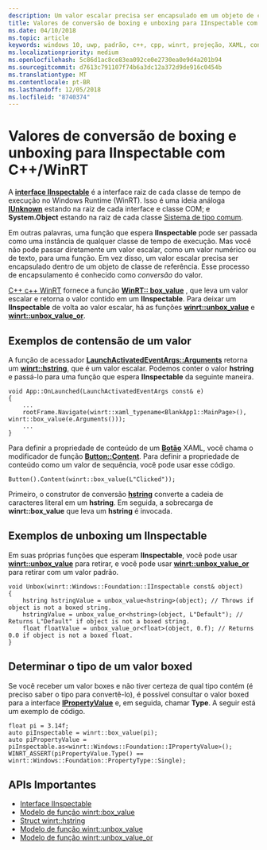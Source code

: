 ```yaml
---
description: Um valor escalar precisa ser encapsulado em um objeto de classe de referência antes de ser passado para uma função que espera **IInspectable**. Esse processo de encapsulamento é conhecido como *conversão* do valor.
title: Valores de conversão de boxing e unboxing para IInspectable com C++/WinRT
ms.date: 04/10/2018
ms.topic: article
keywords: windows 10, uwp, padrão, c++, cpp, winrt, projeção, XAML, controle, boxing, escalar, valor
ms.localizationpriority: medium
ms.openlocfilehash: 5c86d1ac8ce83ea092ce0e2730ea0e9d4a201b94
ms.sourcegitcommit: d7613c791107f74b6a3dc12a372d9de916c0454b
ms.translationtype: MT
ms.contentlocale: pt-BR
ms.lasthandoff: 12/05/2018
ms.locfileid: "8740374"
---
```

# <a name="boxing-and-unboxing-scalar-values-to-iinspectable-with-cwinrt"></a>Valores de conversão de boxing e unboxing para IInspectable com C++/WinRT
 
A [**interface IInspectable**](/windows/desktop/api/inspectable/nn-inspectable-iinspectable) é a interface raiz de cada classe de tempo de execução no Windows Runtime (WinRT). Isso é uma ideia análoga [**IUnknown**](https://msdn.microsoft.com/library/windows/desktop/ms680509) estando na raiz de cada interface e classe COM; e **System.Object** estando na raiz de cada classe [Sistema de tipo comum](https://docs.microsoft.com/dotnet/standard/base-types/common-type-system).

Em outras palavras, uma função que espera **IInspectable** pode ser passada como uma instância de qualquer classe de tempo de execução. Mas você não pode passar diretamente um valor escalar, como um valor numérico ou de texto, para uma função. Em vez disso, um valor escalar precisa ser encapsulado dentro de um objeto de classe de referência. Esse processo de encapsulamento é conhecido como *conversão* do valor.

[C++ c++ WinRT](/windows/uwp/cpp-and-winrt-apis/intro-to-using-cpp-with-winrt) fornece a função [**WinRT:: box_value**](/uwp/cpp-ref-for-winrt/box-value) , que leva um valor escalar e retorna o valor contido em um **IInspectable**. Para deixar um **IInspectable** de volta ao valor escalar, há as funções [**winrt::unbox_value**](/uwp/cpp-ref-for-winrt/unbox-value) e [**winrt::unbox_value_or**](/uwp/cpp-ref-for-winrt/unbox-value-or).

## <a name="examples-of-boxing-a-value"></a>Exemplos de contensão de um valor
A função de acessador [**LaunchActivatedEventArgs::Arguments**](/uwp/api/windows.applicationmodel.activation.launchactivatedeventargs.Arguments) retorna um [**winrt::hstring**](/uwp/cpp-ref-for-winrt/hstring), que é um valor escalar. Podemos conter o valor **hstring** e passá-lo para uma função que espera **IInspectable** da seguinte maneira.

```cppwinrt
void App::OnLaunched(LaunchActivatedEventArgs const& e)
{
    ...
    rootFrame.Navigate(winrt::xaml_typename<BlankApp1::MainPage>(), winrt::box_value(e.Arguments()));
    ...
}
```

Para definir a propriedade de conteúdo de um [**Botão**](/uwp/api/windows.ui.xaml.controls.button) XAML, você chama o modificador de função [**Button::Content**](/uwp/api/windows.ui.xaml.controls.contentcontrol.content?). Para definir a propriedade de conteúdo como um valor de sequência, você pode usar esse código.

```cppwinrt
Button().Content(winrt::box_value(L"Clicked"));
```

Primeiro, o construtor de conversão [**hstring**](/uwp/cpp-ref-for-winrt/hstring) converte a cadeia de caracteres literal em um **hstring**. Em seguida, a sobrecarga de **winrt::box_value** que leva um **hstring** é invocada.

## <a name="examples-of-unboxing-an-iinspectable"></a>Exemplos de unboxing um IInspectable
Em suas próprias funções que esperam **IInspectable**, você pode usar [**winrt::unbox_value**](/uwp/cpp-ref-for-winrt/unbox-value) para retirar, e você pode usar [**winrt::unbox_value_or**](/uwp/cpp-ref-for-winrt/unbox-value-or) para retirar com um valor padrão.

```cppwinrt
void Unbox(winrt::Windows::Foundation::IInspectable const& object)
{
    hstring hstringValue = unbox_value<hstring>(object); // Throws if object is not a boxed string.
    hstringValue = unbox_value_or<hstring>(object, L"Default"); // Returns L"Default" if object is not a boxed string.
    float floatValue = unbox_value_or<float>(object, 0.f); // Returns 0.0 if object is not a boxed float.
}
```

## <a name="determine-the-type-of-a-boxed-value"></a>Determinar o tipo de um valor boxed
Se você receber um valor boxes e não tiver certeza de qual tipo contém (é preciso saber o tipo para convertê-lo), é possível consultar o valor boxed para a interface [**IPropertyValue**](/uwp/api/windows.foundation.ipropertyvalue) e, em seguida, chamar **Type**. A seguir está um exemplo de código.

```cppwinrt
float pi = 3.14f;
auto piInspectable = winrt::box_value(pi);
auto piPropertyValue = piInspectable.as<winrt::Windows::Foundation::IPropertyValue>();
WINRT_ASSERT(piPropertyValue.Type() == winrt::Windows::Foundation::PropertyType::Single);
```

## <a name="important-apis"></a>APIs Importantes
* [Interface IInspectable](/windows/desktop/api/inspectable/nn-inspectable-iinspectable)
* [Modelo de função winrt::box_value](/uwp/cpp-ref-for-winrt/box-value)
* [Struct winrt::hstring](/uwp/cpp-ref-for-winrt/hstring)
* [Modelo de função winrt::unbox_value](/uwp/cpp-ref-for-winrt/unbox-value)
* [Modelo de função winrt::unbox_value_or](/uwp/cpp-ref-for-winrt/unbox-value-or)

